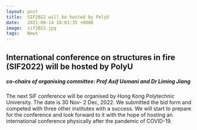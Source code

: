 ```yaml
---
layout: post
title:  SIF2022 will be hosted by PolyU
date:   2021-09-14 18:01:35 +0800
image:  sif2022.jpg
tags:   News
---
```

## International conference on structures in fire (SIF2022) will be hosted by PolyU
##### co-chairs of organising committee: Prof Asif Usmani and Dr Liming Jiang
The next SiF conference will be organised by Hong Kong Polytechnic University. The date is 30 Nov- 2 Dec, 2022. We submitted the bid form and competed with three other institutes with a success. We will start to prepare for the conference and look forward to it with the hope of hosting an international conference physically after the pandemic of COVID-19.
